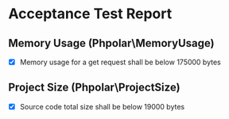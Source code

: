 # Acceptance Test Report

## Memory Usage (Phpolar\MemoryUsage)

- [x] Memory usage for a get request shall be below 175000 bytes

## Project Size (Phpolar\ProjectSize)

- [x] Source code total size shall be below 19000 bytes
